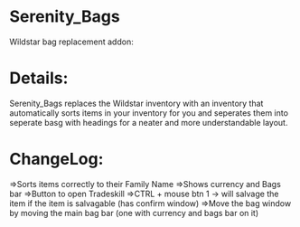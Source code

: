 Serenity_Bags
=====

Wildstar bag replacement addon:

Details:
====
Serenity_Bags replaces the Wildstar inventory with an inventory that automatically sorts items in your inventory for you and seperates them into seperate basg with headings for a neater and more understandable layout.

ChangeLog:
====
=>Sorts items correctly to their Family Name
=>Shows currency and Bags bar
=>Button to open Tradeskill
=>CTRL + mouse btn 1 -> will salvage the item if the item is salvagable (has confirm window)
=>Move the bag window by moving the main bag bar (one with currency and bags bar on it)